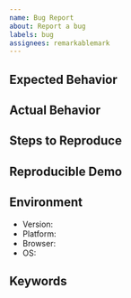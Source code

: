 ```yaml
---
name: Bug Report
about: Report a bug
labels: bug
assignees: remarkablemark
---
```


## Expected Behavior

<!-- What should happen. -->

## Actual Behavior

<!-- What happens instead. -->

## Steps to Reproduce

<!-- Describe a sequence of steps that anybody can repeat to see the issue. -->

## Reproducible Demo

<!--
Creating a bug demo will help speed up the process of resolving the issue:

* CodeSandbox: https://codesandbox.io/s/940pov1l4w
* JSFiddle: https://jsfiddle.net/remarkablemark/7v86d800/
* Replit: https://replit.com/@remarkablemark/html-react-parser
-->

## Environment

- Version:
- Platform:
- Browser:
- OS:

## Keywords

<!-- Include keywords that might help others with the same problem find this issue. -->
